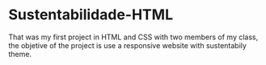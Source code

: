 # Sustentabilidade-HTML
That was my first project in HTML and CSS with two members of my class, the objetive of the project is use a responsive website with sustentabily theme.
